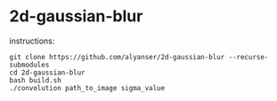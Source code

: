 # 2d-gaussian-blur

instructions:


    git clone https://github.com/alyanser/2d-gaussian-blur --recurse-submodules
    cd 2d-gaussian-blur
    bash build.sh
    ./convolution path_to_image sigma_value
